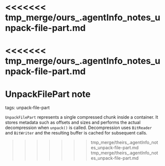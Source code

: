 <<<<<<< tmp_merge/ours_.agentInfo_notes_unpack-file-part.md
=======
<<<<<<< tmp_merge/ours_.agentInfo_notes_unpack-file-part.md
=======
# UnpackFilePart note

tags: unpack-file-part

`UnpackFilePart` represents a single compressed chunk inside a container. It
stores metadata such as offsets and sizes and performs the actual decompression
when `unpack()` is called. Decompression uses `BitReader` and `BitWriter` and the
resulting buffer is cached for subsequent calls.
>>>>>>> tmp_merge/theirs_.agentInfo_notes_unpack-file-part.md
>>>>>>> tmp_merge/theirs_.agentInfo_notes_unpack-file-part.md
